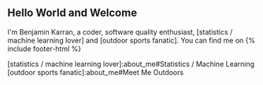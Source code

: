 ## Hello World and Welcome

I'm Benjamin Karran, a coder, software quality enthusiast, [statistics / machine learning lover] and [outdoor sports fanatic].
You can find me on {% include footer-html %}

[statistics / machine learning lover]:about_me#Statistics / Machine Learning
[outdoor sports fanatic]:about_me#Meet Me Outdoors
